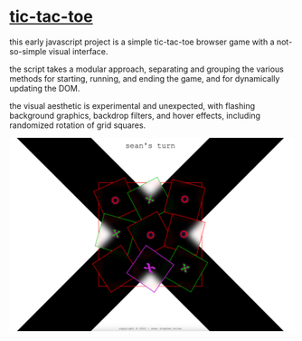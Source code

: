 # [tic-tac-toe](https://seanstephenbrian.github.io/tic-tac-toe/)

this early javascript project is a simple tic-tac-toe browser game with a not-so-simple 
visual interface.

the script takes a modular approach, separating and grouping the various methods for starting, 
running, and ending the game, and for dynamically updating the DOM.

the visual aesthetic is experimental and unexpected, with flashing background graphics, backdrop 
filters, and hover effects, including randomized rotation of grid squares.

![game screenshot](https://raw.githubusercontent.com/seanstephenbrian/tic-tac-toe/main/img/screenshots/screenshot-5.png)